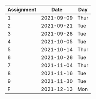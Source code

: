 Assignment | Date | Day
--- | --- | ---
1 | 2021-09-09 | Thur
2 | 2021-09-21 | Tue
3 | 2021-09-28 | Tue
4 | 2021-10-05 | Tue
5 | 2021-10-14 | Thur
6 | 2021-10-26 | Tue
7 | 2021-11-04 | Thur
8 | 2021-11-16 | Tue
9 | 2021-11-30 | Tue
F | 2021-12-13 | Mon

